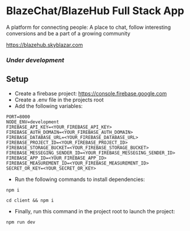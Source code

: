 # BlazeChat/BlazeHub Full Stack App

A platform for connecting people: A place to chat, follow interesting conversions and be a part of a growing community

https://blazehub.skyblazar.com

### _Under development_

## Setup

- Create a firebase project: https://console.firebase.google.com
- Create a .env file in the projects root
- Add the following variables:

```env
PORT=8000
NODE_ENV=development
FIREBASE_API_KEY=<YOUR_FIREBASE_API_KEY>
FIREBASE_AUTH_DOMAIN=<YOUR_FIREBASE_AUTH_DOMAIN>
FIREBASE_DATABASE_URL=<YOUR_FIREBASE_DATABASE_URL>
FIREBASE_PROJECT_ID=<YOUR_FIREBASE_PROJECT_ID>
FIREBASE_STORAGE_BUCKET=<YOUR_FIREBASE_STORAGE_BUCKET>
FIREBASE_MESSEGING_SENDER_ID=<YOUR_FIREBASE_MESSEGING_SENDER_ID>
FIREBASE_APP_ID=<YOUR_FIREBASE_APP_ID>
FIREBASE_MEASUREMENT_ID=<YOUR_FIREBASE_MEASUREMENT_ID>
SECRET_OR_KEY=<YOUR_SECRET_OR_KEY>
```

- Run the following commands to install dependencies:

```
npm i
```

```
cd client && npm i
```

- Finally, run this command in the project root to launch the project:

```
npm run dev
```
